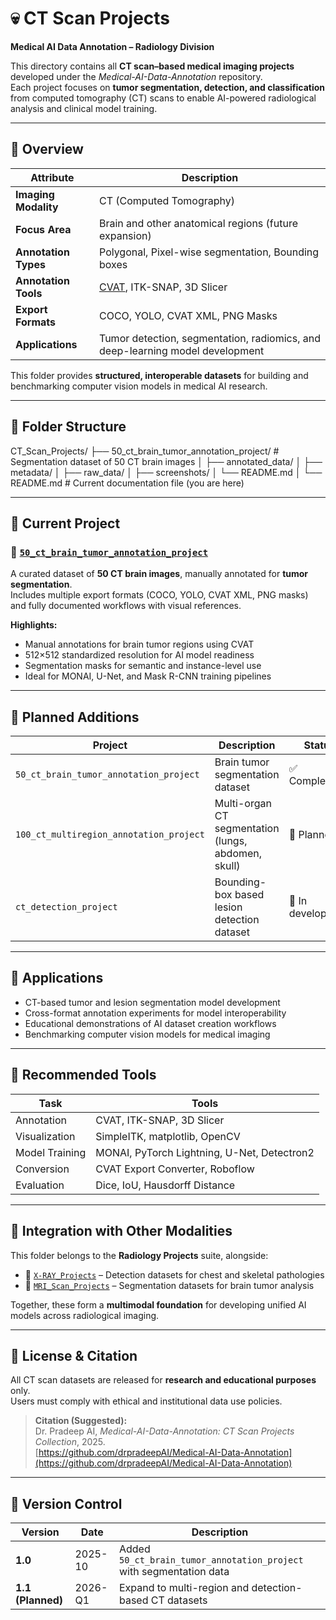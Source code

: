 # 💀 CT Scan Projects  
**Medical AI Data Annotation – Radiology Division**

This directory contains all **CT scan–based medical imaging projects** developed under the *Medical-AI-Data-Annotation* repository.  
Each project focuses on **tumor segmentation, detection, and classification** from computed tomography (CT) scans to enable AI-powered radiological analysis and clinical model training.

---

## 📘 Overview

| Attribute | Description |
|------------|--------------|
| **Imaging Modality** | CT (Computed Tomography) |
| **Focus Area** | Brain and other anatomical regions (future expansion) |
| **Annotation Types** | Polygonal, Pixel-wise segmentation, Bounding boxes |
| **Annotation Tools** | [CVAT](https://cvat.org/), ITK-SNAP, 3D Slicer |
| **Export Formats** | COCO, YOLO, CVAT XML, PNG Masks |
| **Applications** | Tumor detection, segmentation, radiomics, and deep-learning model development |

This folder provides **structured, interoperable datasets** for building and benchmarking computer vision models in medical AI research.

---

## 📁 Folder Structure

CT_Scan_Projects/
├── 50_ct_brain_tumor_annotation_project/ # Segmentation dataset of 50 CT brain images
│ ├── annotated_data/
│ ├── metadata/
│ ├── raw_data/
│ ├── screenshots/
│ └── README.md
│
└── README.md # Current documentation file (you are here)

---

## 🧩 Current Project

### 🧠 [`50_ct_brain_tumor_annotation_project`](./50_ct_brain_tumor_annotation_project)
A curated dataset of **50 CT brain images**, manually annotated for **tumor segmentation**.  
Includes multiple export formats (COCO, YOLO, CVAT XML, PNG masks) and fully documented workflows with visual references.

**Highlights:**
- Manual annotations for brain tumor regions using CVAT  
- 512×512 standardized resolution for AI model readiness  
- Segmentation masks for semantic and instance-level use  
- Ideal for MONAI, U-Net, and Mask R-CNN training pipelines  

---

## 🔬 Planned Additions

| Project | Description | Status |
|----------|-------------|--------|
| `50_ct_brain_tumor_annotation_project` | Brain tumor segmentation dataset | ✅ Completed |
| `100_ct_multiregion_annotation_project` | Multi-organ CT segmentation (lungs, abdomen, skull) | 🧩 Planned |
| `ct_detection_project` | Bounding-box based lesion detection dataset | 🧩 In development |

---

## 🧠 Applications

- CT-based tumor and lesion segmentation model development  
- Cross-format annotation experiments for model interoperability  
- Educational demonstrations of AI dataset creation workflows  
- Benchmarking computer vision models for medical imaging  

---

## 🧰 Recommended Tools

| Task | Tools |
|------|--------|
| Annotation | CVAT, ITK-SNAP, 3D Slicer |
| Visualization | SimpleITK, matplotlib, OpenCV |
| Model Training | MONAI, PyTorch Lightning, U-Net, Detectron2 |
| Conversion | CVAT Export Converter, Roboflow |
| Evaluation | Dice, IoU, Hausdorff Distance |

---

## 🧩 Integration with Other Modalities

This folder belongs to the **Radiology Projects** suite, alongside:
- 🩻 [`X-RAY_Projects`](../X-RAY_Projects/) – Detection datasets for chest and skeletal pathologies  
- 🧠 [`MRI_Scan_Projects`](../MRI_Scan_Projects/) – Segmentation datasets for brain tumor analysis  

Together, these form a **multimodal foundation** for developing unified AI models across radiological imaging.

---

## 📜 License & Citation

All CT scan datasets are released for **research and educational purposes** only.  
Users must comply with ethical and institutional data use policies.

> **Citation (Suggested):**  
> Dr. Pradeep AI, *Medical-AI-Data-Annotation: CT Scan Projects Collection*, 2025.  
> [https://github.com/drpradeepAI/Medical-AI-Data-Annotation](https://github.com/drpradeepAI/Medical-AI-Data-Annotation)

---

## 🧾 Version Control

| Version | Date | Description |
|----------|------|-------------|
| **1.0** | 2025-10 | Added `50_ct_brain_tumor_annotation_project` with segmentation data |
| **1.1 (Planned)** | 2026-Q1 | Expand to multi-region and detection-based CT datasets |
